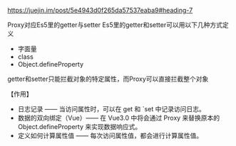 https://juejin.im/post/5e4943d0f265da57537eaba9#heading-7


Proxy对应Es5里的getter与setter
Es5里的getter和setter可以用以下几种方式定义
* 字面量
* class
* Object.defineProperty

getter和setter只能拦截对象的特定属性，而Proxy可以直接拦截整个对象

【作用】
* 日志记录 —— 当访问属性时，可以在 get 和 `set 中记录访问日志。
* 数据的双向绑定（Vue）—— 在 Vue3.0 中将会通过 Proxy 来替换原本的 Object.defineProperty 来实现数据响应式。
* 定义如何计算属性值 —— 每次访问属性值，都会进行计算属性值。